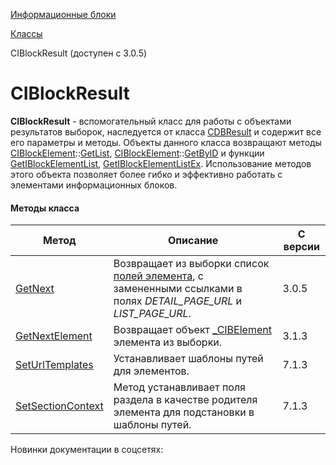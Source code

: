 [Информационные блоки](/api_help/iblock/index.php)

[Классы](/api_help/iblock/classes/index.php)

CIBlockResult (доступен с 3.0.5)

CIBlockResult
=============

**CIBlockResult** - вспомогательный класс для работы с объектами результатов выборок, наследуется от класса [CDBResult](/api_help/main/reference/cdbresult/index.php) и содержит все его параметры и методы. Объекты данного класса возвращают методы [CIBlockElement](/api_help/iblock/classes/ciblockelement/index.php)::[GetList](/api_help/iblock/classes/ciblockelement/getlist.php), [CIBlockElement](/api_help/iblock/classes/ciblockelement/index.php)::[GetByID](/api_help/iblock/classes/ciblockelement/getbyid.php) и функции [GetIBlockElementList](/api_help/iblock/functions/getiblockelementlist.php), [GetIBlockElementListEx](/api_help/iblock/functions/getiblockelementlistex.php). Использование методов этого объекта позволяет более гибко и эффективно работать с элементами информационных блоков.

#### Методы класса

| Метод | Описание | С версии |
| --- | --- | --- |
| [GetNext](/api_help/iblock/classes/ciblockresult/getnext.php) | Возвращает из выборки список [полей элемента](/api_help/iblock/fields.php#felement), с замененными ссылками в полях *DETAIL\_PAGE\_URL* и *LIST\_PAGE\_URL*. | 3.0.5 |
| [GetNextElement](/api_help/iblock/classes/ciblockresult/getnextelement.php) | Возвращает объект [\_CIBElement](/api_help/iblock/classes/_cibelement/index.php) элемента из выборки. | 3.1.3 |
| [SetUrlTemplates](/api_help/iblock/classes/ciblockresult/seturltemplates.php) | Устанавливает шаблоны путей для элементов. | 7.1.3 |
| [SetSectionContext](/api_help/iblock/classes/ciblockresult/setsectioncontext.php) | Метод устанавливает поля раздела в качестве родителя элемента для подстановки в шаблоны путей. | 7.1.3 |

Новинки документации в соцсетях:
